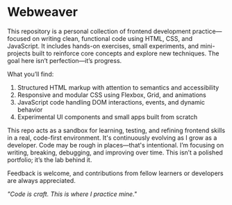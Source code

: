 # Webweaver

This repository is a personal collection of frontend development practice—focused on writing clean, functional code using HTML, CSS, and JavaScript. It includes hands-on exercises, small experiments, and mini-projects built to reinforce core concepts and explore new techniques. The goal here isn’t perfection—it’s progress.

What you’ll find:

1. Structured HTML markup with attention to semantics and accessibility
2. Responsive and modular CSS using Flexbox, Grid, and animations
3. JavaScript code handling DOM interactions, events, and dynamic behavior
4. Experimental UI components and small apps built from scratch

This repo acts as a sandbox for learning, testing, and refining frontend skills in a real, code-first environment. It's continuously evolving as I grow as a developer.
Code may be rough in places—that's intentional. I’m focusing on writing, breaking, debugging, and improving over time. This isn’t a polished portfolio; it’s the lab behind it.

Feedback is welcome, and contributions from fellow learners or developers are always appreciated.

_"Code is craft. This is where I practice mine."_
